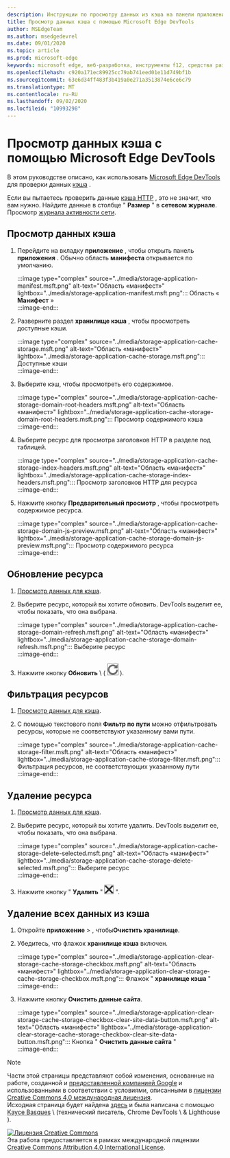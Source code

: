 ```yaml
---
description: Инструкции по просмотру данных из кэша на панели приложения Microsoft Edge DevTools.
title: Просмотр данных кэша с помощью Microsoft Edge DevTools
author: MSEdgeTeam
ms.author: msedgedevrel
ms.date: 09/01/2020
ms.topic: article
ms.prod: microsoft-edge
keywords: microsoft edge, веб-разработка, инструменты f12, средства разработчика
ms.openlocfilehash: c920a171ec89925cc79ab741eed01e11d749bf1b
ms.sourcegitcommit: 63e6d34ff483f3b419a0e271a3513874e6ce6c79
ms.translationtype: MT
ms.contentlocale: ru-RU
ms.lasthandoff: 09/02/2020
ms.locfileid: "10993298"
---
```

<!-- Copyright Kayce Basques 

   Licensed under the Apache License, Version 2.0 (the "License");
   you may not use this file except in compliance with the License.
   You may obtain a copy of the License at

       https://www.apache.org/licenses/LICENSE-2.0

   Unless required by applicable law or agreed to in writing, software
   distributed under the License is distributed on an "AS IS" BASIS,
   WITHOUT WARRANTIES OR CONDITIONS OF ANY KIND, either express or implied.
   See the License for the specific language governing permissions and
   limitations under the License.  -->





# Просмотр данных кэша с помощью Microsoft Edge DevTools   



В этом руководстве описано, как использовать [Microsoft Edge DevTools][MicrosoftEdgeDevTools] для проверки данных [кэша][MDNCache] .  

Если вы пытаетесь проверить данные [кэша HTTP][MDNHTTPCaching] , это не значит, что вам нужно.  Найдите данные в столбце " **Размер** " в **сетевом журнале**.  Просмотр [журнала активности сети][DevtoolsNetworkLogActivity].  

## Просмотр данных кэша   

1.  Перейдите на вкладку **приложение** , чтобы открыть панель **приложения** .  Обычно область **манифеста** открывается по умолчанию.  
    
    :::image type="complex" source="../media/storage-application-manifest.msft.png" alt-text="Область «манифест»" lightbox="../media/storage-application-manifest.msft.png":::
       Область « **Манифест** »  
    :::image-end:::  
    
1.  Разверните раздел **хранилище кэша** , чтобы просмотреть доступные кэши.  
    
    :::image type="complex" source="../media/storage-application-cache-storage.msft.png" alt-text="Область «манифест»" lightbox="../media/storage-application-cache-storage.msft.png":::
       Доступные кэши  
    :::image-end:::  
    
1.  Выберите кэш, чтобы просмотреть его содержимое.  
    
    :::image type="complex" source="../media/storage-application-cache-storage-domain-root-headers.msft.png" alt-text="Область «манифест»" lightbox="../media/storage-application-cache-storage-domain-root-headers.msft.png":::
       Просмотр содержимого кэша  
    :::image-end:::  
    
1.  Выберите ресурс для просмотра заголовков HTTP в разделе под таблицей.  
    
    :::image type="complex" source="../media/storage-application-cache-storage-index-headers.msft.png" alt-text="Область «манифест»" lightbox="../media/storage-application-cache-storage-index-headers.msft.png":::
       Просмотр заголовков HTTP для ресурса  
    :::image-end:::  
    
1.  Нажмите кнопку **Предварительный просмотр** , чтобы просмотреть содержимое ресурса.  
    
    :::image type="complex" source="../media/storage-application-cache-storage-domain-js-preview.msft.png" alt-text="Область «манифест»" lightbox="../media/storage-application-cache-storage-domain-js-preview.msft.png":::
       Просмотр содержимого ресурса  
    :::image-end:::  
    
## Обновление ресурса   

1.  [Просмотр данных для кэша](#view-cache-data).  
1.  Выберите ресурс, который вы хотите обновить.  DevTools выделит ее, чтобы показать, что она выбрана.  
    
    :::image type="complex" source="../media/storage-application-cache-storage-domain-refresh.msft.png" alt-text="Область «манифест»" lightbox="../media/storage-application-cache-storage-domain-refresh.msft.png":::
       Выберите ресурс  
    :::image-end:::  
    
1.  Нажмите кнопку **Обновить** \ ( ![ обновить ][ImageRefreshIcon] \).  
    
## Фильтрация ресурсов   

1.  [Просмотр данных для кэша](#view-cache-data).  
1.  С помощью текстового поля **Фильтр по пути** можно отфильтровать ресурсы, которые не соответствуют указанному вами пути.  
    
    :::image type="complex" source="../media/storage-application-cache-storage-filter.msft.png" alt-text="Область «манифест»" lightbox="../media/storage-application-cache-storage-filter.msft.png":::
       Фильтрация ресурсов, не соответствующих указанному пути  
    :::image-end:::  
    
## Удаление ресурса   

1.  [Просмотр данных для кэша](#view-cache-data).  
1.  Выберите ресурс, который вы хотите удалить.  DevTools выделит ее, чтобы показать, что она выбрана.  
    
    :::image type="complex" source="../media/storage-application-cache-storage-delete-selected.msft.png" alt-text="Область «манифест»" lightbox="../media/storage-application-cache-storage-delete-selected.msft.png":::
       Выберите ресурс  
    :::image-end:::  
    
1.  Нажмите кнопку " **Удалить** " ![ , а затем "удалить выбрано ][ImageDeleteIcon] ".  
    
## Удаление всех данных из кэша   

1.  Откройте **приложение**  >  , чтобы**Очистить хранилище**.  
1.  Убедитесь, что флажок **хранилище кэша** включен.  
    
    :::image type="complex" source="../media/storage-application-clear-storage-cache-storage-checkbox.msft.png" alt-text="Область «манифест»" lightbox="../media/storage-application-clear-storage-cache-storage-checkbox.msft.png":::
       Флажок " **хранилище кэша** "  
    :::image-end:::  
    
1.  Нажмите кнопку **Очистить данные сайта**.  
    
    :::image type="complex" source="../media/storage-application-clear-storage-cache-storage-checkbox-clear-site-data-button.msft.png" alt-text="Область «манифест»" lightbox="../media/storage-application-clear-storage-cache-storage-checkbox-clear-site-data-button.msft.png":::
       Кнопка " **Очистить данные сайта** "  
    :::image-end:::  
    
<!--  
  


-->  

<!-- image links -->  

[ImageDeleteIcon]: ../media/delete-icon.msft.png  
[ImageRefreshIcon]: ../media/refresh-icon.msft.png  

<!-- links -->  

[MicrosoftEdgeDevTools]: ../../devtools-guide-chromium.md "Инструменты разработчика Microsoft EDGE (Chromium) | Документы Microsoft"  
[DevtoolsNetworkLogActivity]: ../network/index.md#log-network-activity  "Регистрация активности в сети | Документы Microsoft"  

[MDNCache]: https://developer.mozilla.org/docs/Web/API/Cache "Кэш | MDN"  
[MDNHTTPCaching]: https://developer.mozilla.org/docs/Web/HTTP/Caching "Кэширование HTTP | MDN"  

> [!NOTE]
> Части этой страницы представляют собой изменения, основанные на работе, созданной и [предоставленной компанией Google][GoogleSitePolicies] и использованными в соответствии с условиями, описанными в [лицензии Creative Commons 4,0 международная лицензия][CCA4IL].  
> Исходная страница будет найдена [здесь](https://developers.google.com/web/tools/chrome-devtools/storage/cache) и была написана с помощью [Kayce Basques][KayceBasques] \ (технический писатель, Chrome DevTools \ & Lighthouse \).  

[![Лицензия Creative Commons][CCby4Image]][CCA4IL]  
Эта работа предоставляется в рамках международной лицензии [Creative Commons Attribution 4.0 International License][CCA4IL].  

[CCA4IL]: https://creativecommons.org/licenses/by/4.0  
[CCby4Image]: https://i.creativecommons.org/l/by/4.0/88x31.png  
[GoogleSitePolicies]: https://developers.google.com/terms/site-policies  
[KayceBasques]: https://developers.google.com/web/resources/contributors/kaycebasques  
